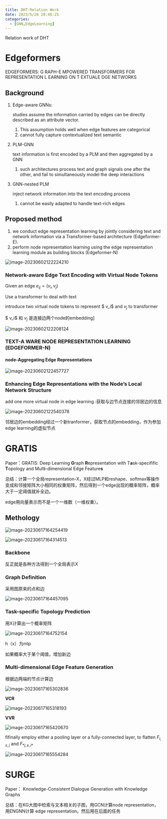 ```yaml
---
title: DHT-Relation Work
date: 2023/5/26 20:46:25
categories:
  - [GNN,EdgeLearning]
---
```


Relation work of DHT

<!-- more -->

# Edgeformers

EDGEFORMERS: G RAPH-E MPOWERED TRANSFORMERS FOR REPRESENTATION L EARNING ON T EXTUALE DGE NETWORKS

## Background

1. Edge-aware GNNs:

   studies assume the information carried by edges can be directly described as an attribute vector.

   	1. This assumption holds well when edge features are categorical
   	1. cannot fully capture contextualized text semantic

2. PLM-GNN

   text information is first encoded by a PLM and then aggregated by a GNN

   1. such architectures process text and graph signals one after the other, and fail to simultaneously model the deep interactions

3. GNN-nested PLM

   inject network information into the text encoding process

   1. cannot be easily adapted to handle text-rich edges

## Proposed method

1. we conduct edge representation learning by jointly considering text and network information via a Transformer-based architecture (Edgeformer-E).
2. perform node representation learning using the edge representation learning module as building blocks (Edgeformer-N)

![image-20230602122224210](https://ayimd-pic.oss-cn-guangzhou.aliyuncs.com/image-20230602122224210.png)

### Network-aware Edge Text Encoding with Virtual Node Tokens

Given an edge $e_{ij}=(v_i,v_j)$

Use a transformer to deal with text

introduce two virtual node tokens to represent $ v_i$ and $v_j$ to transformer

 $ v_i$ 和 $v_j$ 是连接边两个node的embedding]

![image-20230602122208124](https://ayimd-pic.oss-cn-guangzhou.aliyuncs.com/image-20230602122208124.png)

### TEXT-A WARE NODE REPRESENTATION LEARNING (EDGEFORMER-N)

#### node-Aggregating Edge Representations

![image-20230602122457727](https://ayimd-pic.oss-cn-guangzhou.aliyuncs.com/image-20230602122457727.png)

### Enhancing Edge Representations with the Node’s Local Network Structure

add one more virtual node in edge learning :获取与边节点连接的邻居边的信息

![image-20230602122540378](https://ayimd-pic.oss-cn-guangzhou.aliyuncs.com/image-20230602122540378.png)

邻居边的embedding经过一个新tranformer，获取<cls>节点的embedding，作为参加edge learning的虚拟节点

# GRATIS

Paper：GRATIS: Deep Learning **G**raph **R**epresentation with T**a**sk-specifific **T**opology and Mult**i**-dimensional Edge Feature**s**

总结：计算一个全局representation-X，X经过MLP和reshape、softmax等操作变成和邻接矩阵大小相同的权重矩阵，然后得到一个edge出现的概率矩阵，概率大于一定阈值就补全边。

edge用向量表示而不是一个一维数（一维权重）。

## Methology

![image-20230617164254419](https://ayimd-pic.oss-cn-guangzhou.aliyuncs.com/image-20230617164254419.png)

![image-20230617164314513](https://ayimd-pic.oss-cn-guangzhou.aliyuncs.com/image-20230617164314513.png)

### Backbone

反正就是各种方法得到一个全局表示X

### Graph Definition

采用图原来的点和边

![image-20230617164457095](https://ayimd-pic.oss-cn-guangzhou.aliyuncs.com/image-20230617164457095.png)

### Task-specific Topology Prediction

用X计算出一个概率矩阵

![image-20230617164752154](https://ayimd-pic.oss-cn-guangzhou.aliyuncs.com/image-20230617164752154.png)

h（x）为mlp

如果概率大于某个阈值，增加新边

### **Multi-dimensional Edge Feature Generation**

根据边两端的节点计算边

![image-20230617165302836](https://ayimd-pic.oss-cn-guangzhou.aliyuncs.com/image-20230617165302836.png)

**VCR**

![image-20230617165318193](https://ayimd-pic.oss-cn-guangzhou.aliyuncs.com/image-20230617165318193.png)

**VVR**

![image-20230617165420670](https://ayimd-pic.oss-cn-guangzhou.aliyuncs.com/image-20230617165420670.png)

fifinally employ either a pooling layer or a fully-connected layer, to flatten $F_{i,x,j}$ and $F_{ *j,x,i*}$

![image-20230617165554284](https://ayimd-pic.oss-cn-guangzhou.aliyuncs.com/image-20230617165554284.png)

# SURGE

Paper： Knowledge-Consistent Dialogue Generation with Knowledge Graphs

总结：在KG大图中检索与文本相关的子图，用GCN计算node representation，用ENGNN计算
edge representation。然后用在后面的任务